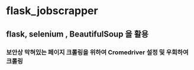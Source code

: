 # flask_jobscrapper

## flask, selenium , BeautifulSoup 을 활용
### 보안상 막혀있는 페이지 크롤링을 위하여 Cromedriver 설정 및 우회하여 크롤링 